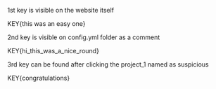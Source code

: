 1st key is visible on the website itself

KEY{this was an easy one}


2nd key is visible on config.yml folder as a comment 

KEY{hi_this_was_a_nice_round}



3rd key can be found after clicking the project_1 named as suspicious 

KEY{congratulations}

